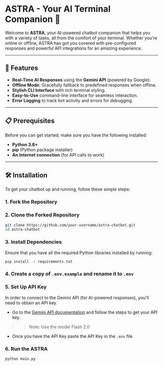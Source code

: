 # ASTRA - Your AI Terminal Companion 🤖

Welcome to **ASTRA**, your AI-powered chatbot companion that helps you with a variety of tasks, all from the comfort of your terminal. Whether you're online or offline, ASTRA has got you covered with pre-configured responses and powerful API integrations for an amazing experience.

---

## 🚀 Features

- **Real-Time AI Responses** using the **Gemini API** (powered by Google).
- **Offline Mode:** Gracefully fallback to predefined responses when offline.
- **Stylish CLI Interface** with rich terminal styling.
- **Easy-to-Use** command-line interface for seamless interaction.
- **Error Logging** to track bot activity and errors for debugging.

---

## 📋 Prerequisites

Before you can get started, make sure you have the following installed:

- **Python 3.8+**
- **pip** (Python package installer)
- **An Internet connection** (for API calls to work)

---

## 🛠️ Installation

To get your chatbot up and running, follow these simple steps:

### 1. Fork the Repository

### 2. Clone the Forked Repository

```bash
git clone https://github.com/your-username/astra-chatbot.git
cd astra-chatbot
```

### 3. Install Dependencies

Ensure that you have all the required Python libraries installed by running:

```bash
pip install -r requirements.txt
```

### 4. Create a copy of `.env.example` and rename it to `.env`

### 5. Set Up API Key

In order to connect to the Gemini API (for AI-powered responses), you'll need to obtain an API key.

- Go to the [Gemini API documentation](https://ai.google.dev/gemini-api/docs/api-key) and follow the steps to get your API key.

>> Note: Use the model Flash 2.0


- Once you have the API Key paste the API Key in the `.env` file

### 6. Run the ASTRA

```bash
python main.py
```

